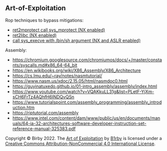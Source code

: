 ## Art-of-Exploitation

Rop techniques to bypass mitigations:

- [ret2mprotect call sys_mprotect (NX enabled)](https://github.com/B1rby/Art-of-Exploitation/blob/main/rop/ret2mprotect/ret2mprotect.md)
- [ret2libc (NX enabled)](https://github.com/B1rby/Art-of-Exploitation/blob/main/rop/ret2libc/ret2libc.md)
- [call sys_execve with /bin/sh argument (NX and ASLR enabled)]()

Assembly:
- https://chromium.googlesource.com/chromiumos/docs/+/master/constants/syscalls.md#x86_64-64_bit
- https://en.wikibooks.org/wiki/X86_Assembly/X86_Architecture
- https://cs.lmu.edu/~ray/notes/nasmtutorial/
- https://www.nasm.us/xdoc/2.15.05/html/nasmdoc0.html
- https://guyinatuxedo.github.io/01-intro_assembly/assembly/index.html
- https://www.youtube.com/watch?v=VQAKkuLL31g&list=PLetF-YjXm-sCH6FrTz4AQhfH6INDQvQSn
- https://www.tutorialspoint.com/assembly_programming/assembly_introduction.htm
- https://riptutorial.com/assembly
- https://www.intel.com/content/dam/www/public/us/en/documents/manuals/64-ia-32-architectures-software-developer-instruction-set-reference-manual-325383.pdf

Copyright © Birby 2022. The [Art of Exploitation](https://github.com/B1rby/Art-of-Exploitation) by [B1rby](https://github.com/B1rby) is licensed under a [Creative Commons Attribution-NonCommercial 4.0 International License](https://creativecommons.org/licenses/by-nc/4.0/).
